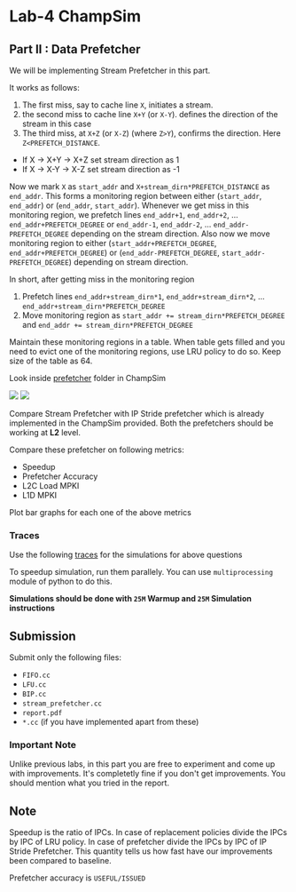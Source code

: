 # Lab-4 ChampSim

## Part II : Data Prefetcher

We will be implementing Stream Prefetcher in this part.

It works as follows:
1. The first miss, say to cache line `X`,
initiates a stream.
2. the second miss to cache line `X+Y` (or `X-Y`).
defines the direction of the stream in this case
3. The third miss, at `X+Z` (or `X-Z`) (where `Z>Y`), confirms the direction. Here `Z<PREFETCH_DISTANCE`.

- If X -> X+Y -> X+Z set stream direction as 1
- If X -> X-Y -> X-Z set stream direction as -1

Now we mark `X` as `start_addr` and `X+stream_dirn*PREFETCH_DISTANCE` as `end_addr`. This forms a monitoring region between either (`start_addr`, `end_addr`) or (`end_addr`, `start_addr`). Whenever we get miss in this monitoring region, we prefetch lines `end_addr+1`, `end_addr+2`, ... `end_addr+PREFETCH_DEGREE` or `end_addr-1`, `end_addr-2`, ... `end_addr-PREFETCH_DEGREE` depending on the stream direction. Also now we move monitoring region to either (`start_addr+PREFETCH_DEGREE`, `end_addr+PREFETCH_DEGREE`) or (`end_addr-PREFETCH_DEGREE`, `start_addr-PREFETCH_DEGREE`) depending on stream direction.

In short, after getting miss in the monitoring region
1. Prefetch lines `end_addr+stream_dirn*1`, `end_addr+stream_dirn*2`, ... `end_addr+stream_dirn*PREFETCH_DEGREE`
2. Move monitoring region as `start_addr += stream_dirn*PREFETCH_DEGREE` and `end_addr += stream_dirn*PREFETCH_DEGREE`

Maintain these monitoring regions in a table. When table gets filled and you need to evict one of the monitoring regions, use LRU policy to do so. Keep size of the table as 64.

Look inside [prefetcher](./ChampSim/prefetcher/) folder in ChampSim

![](.images/stream1.png)
![](.images/stream2.png)

Compare Stream Prefetcher with IP Stride prefetcher which is already implemented in the ChampSim provided. Both the prefetchers should be working at **L2** level.

Compare these prefetcher on following metrics:
- Speedup
- Prefetcher Accuracy
- L2C Load MPKI
- L1D MPKI

Plot bar graphs for each one of the above metrics

### Traces
Use the following [traces](https://drive.google.com/drive/folders/1BE4XkJhgXWZ6JOIByQCMF_4cFSvlb3f1?usp=sharing) for the simulations for above questions

To speedup simulation, run them parallely. You can use `multiprocessing` module of python to do this.

**Simulations should be done with `25M` Warmup and `25M` Simulation instructions**

## Submission
Submit only the following files:
- `FIFO.cc`
- `LFU.cc`
- `BIP.cc`
- `stream_prefetcher.cc`
- `report.pdf`
- `*.cc` (if you have implemented apart from these)

### Important Note
Unlike previous labs, in this part you are free to experiment and come up with improvements. It's completetly fine if you don't get improvements. You should mention what you tried in the report.

## Note

Speedup is the ratio of IPCs. In case of replacement policies divide the IPCs by IPC of LRU policy. In case of prefetcher divide the IPCs by IPC of IP Stride Prefetcher. This quantity tells us how fast have our improvements been compared to baseline. 

Prefetcher accuracy is `USEFUL/ISSUED`
